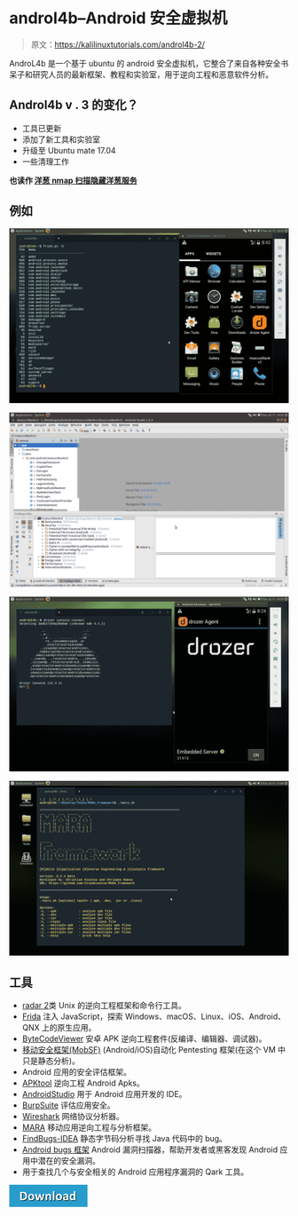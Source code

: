 # androl4b–Android 安全虚拟机

> 原文：<https://kalilinuxtutorials.com/androl4b-2/>

AndroL4b 是一个基于 ubuntu 的 android 安全虚拟机，它整合了来自各种安全书呆子和研究人员的最新框架、教程和实验室，用于逆向工程和恶意软件分析。

## **Androl4b v . 3 的变化？**

*   工具已更新
*   添加了新工具和实验室
*   升级至 Ubuntu mate 17.04
*   一些清理工作

**也读作 [洋葱 nmap 扫描隐藏洋葱服务](http://kalilinuxtutorials.com/onion-nmap-scan-hidden-services/)**

## **例如**

![Androl4b](img/0f24a8853ef0a05824e8b2af37261429.png)

![](img/a960942325081a09fc5ab66b7e4a0fce.png)

![](img/c4ab09e4c4778c831394b32afb6b4eed.png)

![](img/4208d0c7767d8c1fc93c2f3c15237666.png)

## **工具**

*   [radar 2](https://github.com/radare/radare2)类 Unix 的逆向工程框架和命令行工具。
*   [Frida](https://www.frida.re) 注入 JavaScript，探索 Windows、macOS、Linux、iOS、Android、QNX 上的原生应用。
*   [ByteCodeViewer](https://github.com/konloch/bytecode-viewer) 安卓 APK 逆向工程套件(反编译、编辑器、调试器)。
*   [移动安全框架(MobSF)](https://github.com/ajinabraham/Mobile-Security-Framework-MobSF) (Android/iOS)自动化 Pentesting 框架(在这个 VM 中只是静态分析)。
*   Android 应用的安全评估框架。
*   [APKtool](https://github.com/iBotPeaches/Apktool) 逆向工程 Android Apks。
*   [AndroidStudio](http://developer.android.com/tools/studio/index.html) 用于 Android 应用开发的 IDE。
*   [BurpSuite](https://portswigger.net/burp) 评估应用安全。
*   [Wireshark](https://www.wireshark.org) 网络协议分析器。
*   [MARA](https://github.com/xtiankisutsa/MARA_Framework) 移动应用逆向工程与分析框架。
*   [FindBugs-IDEA](http://findbugs.sourceforge.net/) 静态字节码分析寻找 Java 代码中的 bug。
*   [Android bugs 框架](https://github.com/AndroBugs/AndroBugs_Framework) Android 漏洞扫描器，帮助开发者或黑客发现 Android 应用中潜在的安全漏洞。
*   用于查找几个与安全相关的 Android 应用程序漏洞的 Qark 工具。

[![](img/a51de913dc60eee505c4a68651ee8e4d.png)](https://github.com/sh4hin/Androl4b)